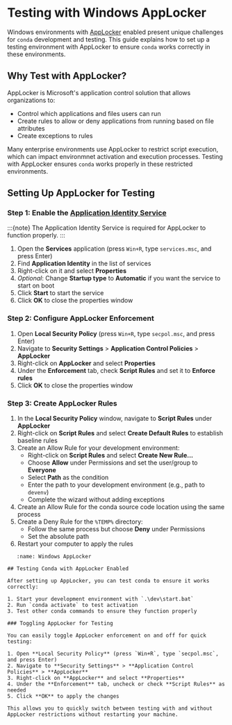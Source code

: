[AppLocker]: https://learn.microsoft.com/en-us/windows/security/application-security/application-control/app-control-for-business/applocker/applocker-overview
[Application Identity Service]: https://learn.microsoft.com/en-us/windows/security/application-security/application-control/app-control-for-business/applocker/configure-the-application-identity-service

# Testing with Windows AppLocker

Windows environments with [AppLocker][AppLocker] enabled present unique challenges for `conda` development and testing. This guide explains how to set up a testing environment with AppLocker to ensure `conda` works correctly in these environments.

## Why Test with AppLocker?

AppLocker is Microsoft's application control solution that allows organizations to:

- Control which applications and files users can run
- Create rules to allow or deny applications from running based on file attributes
- Create exceptions to rules

Many enterprise environments use AppLocker to restrict script execution, which can impact environmnet activation and execution processes. Testing with AppLocker ensures `conda` works properly in these restricted environments.

## Setting Up AppLocker for Testing


### Step 1: Enable the [Application Identity Service][Application Identity Service]

:::{note}
The Application Identity Service is required for AppLocker to function properly.
:::

1. Open the **Services** application (press `Win+R`, type `services.msc`, and press Enter)
2. Find **Application Identity** in the list of services
3. Right-click on it and select **Properties**
4. *Optional*: Change **Startup type** to **Automatic** if you want the service to start on boot
5. Click **Start** to start the service
6. Click **OK** to close the properties window

### Step 2: Configure AppLocker Enforcement

1. Open **Local Security Policy** (press `Win+R`, type `secpol.msc`, and press Enter)
2. Navigate to **Security Settings** > **Application Control Policies** > **AppLocker**
3. Right-click on **AppLocker** and select **Properties**
4. Under the **Enforcement** tab, check **Script Rules** and set it to **Enforce rules**
5. Click **OK** to close the properties window

### Step 3: Create AppLocker Rules

1. In the **Local Security Policy** window, navigate to **Script Rules** under **AppLocker**
2. Right-click on **Script Rules** and select **Create Default Rules** to establish baseline rules
3. Create an Allow Rule for your development environment:
   - Right-click on **Script Rules** and select **Create New Rule...**
   - Choose **Allow** under Permissions and set the user/group to **Everyone**
   - Select **Path** as the condition
   - Enter the path to your development environment (e.g., path to `devenv`)
   - Complete the wizard without adding exceptions
4. Create an Allow Rule for the conda source code location using the same process
5. Create a Deny Rule for the `%TEMP%` directory:
   - Follow the same process but choose **Deny** under Permissions
   - Set the absolute path
6. Restart your computer to apply the rules

```{figure} /img/applocker.png
   :name: Windows AppLocker

## Testing Conda with AppLocker Enabled

After setting up AppLocker, you can test conda to ensure it works correctly:

1. Start your development environment with `.\dev\start.bat`
2. Run `conda activate` to test activation
3. Test other conda commands to ensure they function properly

### Toggling AppLocker for Testing

You can easily toggle AppLocker enforcement on and off for quick testing:

1. Open **Local Security Policy** (press `Win+R`, type `secpol.msc`, and press Enter)
2. Navigate to **Security Settings** > **Application Control Policies** > **AppLocker**
3. Right-click on **AppLocker** and select **Properties**
4. Under the **Enforcement** tab, uncheck or check **Script Rules** as needed
5. Click **OK** to apply the changes

This allows you to quickly switch between testing with and without AppLocker restrictions without restarting your machine.
